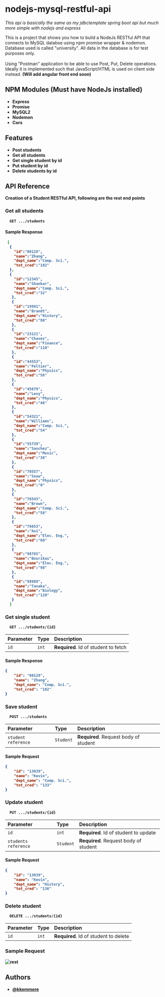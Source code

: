 # nodejs-mysql-restful-api

*This api is basically the same as my jdbctemplate spring boot api but much more simple with nodejs and express*

This is a project that shows you how to build a NodeJs RESTful API that connects to MySQL databse using npm promise wrapper & nodemon.<br/>
Database used is called "university". All data in the database is for test purposes only.<br/><br/>
Using "Postman" application to be able to use Post, Put, Delete operations. Ideally it is implemented such that JavaScript/HTML is used on client side instead. <b>(Will add angular front end soon)<b/>


## NPM Modules (Must have NodeJs installed)

- Express
- Promise
- MySQL2
- Nodemon
- Cors


## Features

- Post students
- Get all students
- Get single student by id
- Put student by id
- Delete students by id

  
## API Reference

Creation of a Student RESTful API, following are the rest end points

### Get all students

```http
  GET .../students
```

#### Sample Response

```json
 [
  { 
    "id":"00128",
    "name":"Zhang",
    "dept_name":"Comp. Sci.",
    "tot_cred":"102"
  },
  {
    "id":"12345",
    "name":"Shankar",
    "dept_name":"Comp. Sci.",
    "tot_cred":"32"
   },
   {
    "id":"19991",
    "name":"Brandt",
    "dept_name":"History",
    "tot_cred":"80"
   },
   {
    "id":"23121",
    "name":"Chavez",
    "dept_name":"Finance",
    "tot_cred":"110"
   },
   {
    "id":"44553",
    "name":"Peltier",
    "dept_name":"Physics",
    "tot_cred":"56"
   },
   {
    "id":"45678",
    "name":"Levy",
    "dept_name":"Physics",
    "tot_cred":"46"
   },
   {
    "id":"54321",
    "name":"Williams",
    "dept_name":"Comp. Sci.",
    "tot_cred":"54"
   },
   {
    "id":"55739",
    "name":"Sanchez",
    "dept_name":"Music",
    "tot_cred":"38"
   },
   {
    "id":"70557",
    "name":"Snow",
    "dept_name":"Physics",
    "tot_cred":"0"
   },
   {
    "id":"76543",
    "name":"Brown",
    "dept_name":"Comp. Sci.",
    "tot_cred":"58"
   },
   {
    "id":"76653",
    "name":"Aoi",
    "dept_name":"Elec. Eng.",
    "tot_cred":"60"
   },
   {
    "id":"98765",
    "name":"Bourikas",
    "dept_name":"Elec. Eng.",
    "tot_cred":"98"
   },
   {
    "id":"98988",
    "name":"Tanaka",
    "dept_name":"Biology",
    "tot_cred":"120"
   }
  ]
```

### Get single student

```http
  GET .../students/{id}
```

| Parameter | Type     | Description                       |
| :-------- | :------- | :-------------------------------- |
| `id`      | `int` | **Required**. Id of student to fetch |

#### Sample Response

```json
{
    "id": "00128",
    "name": "Zhang",
    "dept_name": "Comp. Sci.",
    "tot_cred": "102"
}
```

### Save student

```http
  POST .../students
```
| Parameter | Type     | Description                       |
| :-------- | :------- | :-------------------------------- |
| `student reference`      | `Student` | **Required**. Request body of student |

#### Sample Request

```json
{
    "id": "13039",
    "name": "Kevin",
    "dept_name": "Comp. Sci.",
    "tot_cred": "133"
}
```

### Update student

```http
  PUT .../students/{id}
```
| Parameter | Type     | Description                       |
| :-------- | :------- | :-------------------------------- |
| `id`      | `int` | **Required**. Id of student to update |
| `students reference`      | `Student` | **Required**. Request body of student |

#### Sample Request

```json
{
    "id": "13039",
    "name": "Kevin",
    "dept_name": "History",
    "tot_cred": "136"
}
```

### Delete student

```http
  DELETE .../students/{id}
```
| Parameter | Type     | Description                       |
| :-------- | :------- | :-------------------------------- |
| `id`      | `int` | **Required**. Id of student to delete |


### Sample Request
![rest](https://github.com/kkemmere/nodejs-mysql-restful-api/blob/main/Screen%20Shot%202022-07-15%20at%201.23.04%20PM.png)
<br/>

  
## Authors

- [@kkemmere](https://github.com/kkemmere)


